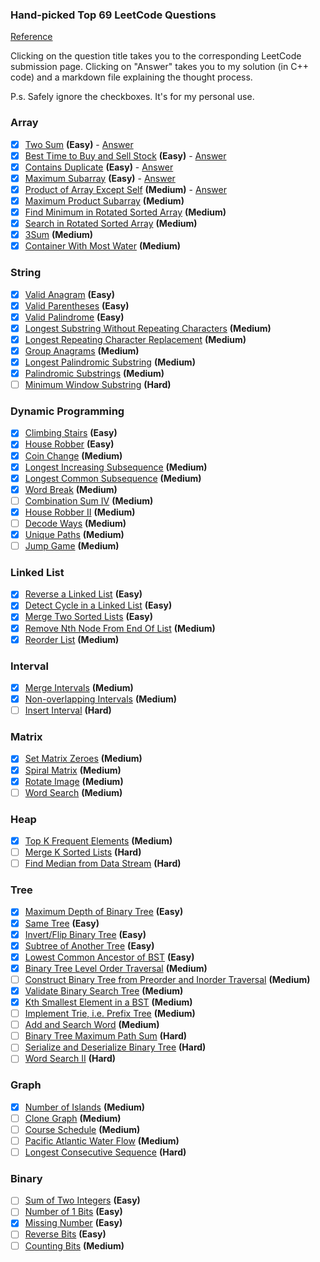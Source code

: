 ### Hand-picked Top 69 LeetCode Questions

[Reference](https://www.teamblind.com/post/New-Year-Gift---Curated-List-of-Top-100-LeetCode-Questions-to-Save-Your-Time-OaM1orEU)

Clicking on the question title takes you to the corresponding LeetCode
submission page. Clicking on "Answer" takes you to my solution (in C++
code) and a markdown file explaining the thought process.

P.s. Safely ignore the checkboxes. It's for my personal use.

### Array

- [x] [Two Sum](https://leetcode.com/problems/two-sum/) **(Easy)** - [Answer](src/Two%20Sum)
- [x] [Best Time to Buy and Sell Stock](https://leetcode.com/problems/best-time-to-buy-and-sell-stock/) **(Easy)** - [Answer](src/Best%20Time%20to%20Buy%20and%20Sell%20Stock)
- [x] [Contains Duplicate](https://leetcode.com/problems/contains-duplicate/) **(Easy)** - [Answer](src/Contains%20Duplicate)
- [x] [Maximum Subarray](https://leetcode.com/problems/maximum-subarray/) **(Easy)** - [Answer](src/Maximum%20Subarray)
- [x] [Product of Array Except Self](https://leetcode.com/problems/product-of-array-except-self/) **(Medium)** - [Answer](src/Product%20of%20Array%20Except%20Self)
- [x] [Maximum Product Subarray](https://leetcode.com/problems/maximum-product-subarray/) **(Medium)**
- [x] [Find Minimum in Rotated Sorted Array](https://leetcode.com/problems/find-minimum-in-rotated-sorted-array/) **(Medium)**
- [x] [Search in Rotated Sorted Array](https://leetcode.com/problems/search-in-rotated-sorted-array/) **(Medium)**
- [x] [3Sum](https://leetcode.com/problems/3sum/) **(Medium)**
- [x] [Container With Most Water](https://leetcode.com/problems/container-with-most-water/) **(Medium)**

### String

- [x] [Valid Anagram](https://leetcode.com/problems/valid-anagram/) **(Easy)**
- [x] [Valid Parentheses](https://leetcode.com/problems/valid-parentheses/) **(Easy)**
- [x] [Valid Palindrome](https://leetcode.com/problems/valid-palindrome/) **(Easy)**
- [x] [Longest Substring Without Repeating Characters](https://leetcode.com/problems/longest-substring-without-repeating-characters/) **(Medium)**
- [x] [Longest Repeating Character Replacement](https://leetcode.com/problems/longest-repeating-character-replacement/) **(Medium)**
- [x] [Group Anagrams](https://leetcode.com/problems/group-anagrams/) **(Medium)**
- [x] [Longest Palindromic Substring](https://leetcode.com/problems/longest-palindromic-substring/) **(Medium)**
- [x] [Palindromic Substrings](https://leetcode.com/problems/palindromic-substrings/) **(Medium)**
- [ ] [Minimum Window Substring](https://leetcode.com/problems/minimum-window-substring/) **(Hard)**

### Dynamic Programming

- [x] [Climbing Stairs](https://leetcode.com/problems/climbing-stairs/) **(Easy)**
- [x] [House Robber](https://leetcode.com/problems/house-robber/) **(Easy)**
- [x] [Coin Change](https://leetcode.com/problems/coin-change/) **(Medium)**
- [x] [Longest Increasing Subsequence](https://leetcode.com/problems/longest-increasing-subsequence/) **(Medium)**
- [x] [Longest Common Subsequence](https://leetcode.com/problems/longest-common-subsequence/) **(Medium)**
- [x] [Word Break](https://leetcode.com/problems/word-break/) **(Medium)**
- [ ] [Combination Sum IV](https://leetcode.com/problems/combination-sum-iv/) **(Medium)**
- [x] [House Robber II](https://leetcode.com/problems/house-robber-ii/) **(Medium)**
- [ ] [Decode Ways](https://leetcode.com/problems/decode-ways/) **(Medium)**
- [x] [Unique Paths](https://leetcode.com/problems/unique-paths/) **(Medium)**
- [ ] [Jump Game](https://leetcode.com/problems/jump-game/) **(Medium)**

### Linked List

- [x] [Reverse a Linked List](https://leetcode.com/problems/reverse-linked-list/) **(Easy)**
- [x] [Detect Cycle in a Linked List](https://leetcode.com/problems/linked-list-cycle/) **(Easy)**
- [x] [Merge Two Sorted Lists](https://leetcode.com/problems/merge-two-sorted-lists/) **(Easy)**
- [x] [Remove Nth Node From End Of List](https://leetcode.com/problems/remove-nth-node-from-end-of-list/) **(Medium)**
- [x] [Reorder List](https://leetcode.com/problems/reorder-list/) **(Medium)**

### Interval

- [x] [Merge Intervals](https://leetcode.com/problems/merge-intervals/) **(Medium)**
- [x] [Non-overlapping Intervals](https://leetcode.com/problems/non-overlapping-intervals/) **(Medium)**
- [ ] [Insert Interval](https://leetcode.com/problems/insert-interval/) **(Hard)**

### Matrix

- [x] [Set Matrix Zeroes](https://leetcode.com/problems/set-matrix-zeroes/) **(Medium)**
- [x] [Spiral Matrix](https://leetcode.com/problems/spiral-matrix/) **(Medium)**
- [x] [Rotate Image](https://leetcode.com/problems/rotate-image/) **(Medium)**
- [ ] [Word Search](https://leetcode.com/problems/word-search/) **(Medium)**

### Heap

- [x] [Top K Frequent Elements](https://leetcode.com/problems/top-k-frequent-elements/) **(Medium)**
- [ ] [Merge K Sorted Lists](https://leetcode.com/problems/merge-k-sorted-lists/) **(Hard)**
- [ ] [Find Median from Data Stream](https://leetcode.com/problems/find-median-from-data-stream/) **(Hard)**

### Tree

- [x] [Maximum Depth of Binary Tree](https://leetcode.com/problems/maximum-depth-of-binary-tree/) **(Easy)**
- [x] [Same Tree](https://leetcode.com/problems/same-tree/) **(Easy)**
- [x] [Invert/Flip Binary Tree](https://leetcode.com/problems/invert-binary-tree/) **(Easy)**
- [x] [Subtree of Another Tree](https://leetcode.com/problems/subtree-of-another-tree/) **(Easy)**
- [x] [Lowest Common Ancestor of BST](https://leetcode.com/problems/lowest-common-ancestor-of-a-binary-search-tree/) **(Easy)**
- [x] [Binary Tree Level Order Traversal](https://leetcode.com/problems/binary-tree-level-order-traversal/) **(Medium)**
- [ ] [Construct Binary Tree from Preorder and Inorder Traversal](https://leetcode.com/problems/construct-binary-tree-from-preorder-and-inorder-traversal/) **(Medium)**
- [x] [Validate Binary Search Tree](https://leetcode.com/problems/validate-binary-search-tree/) **(Medium)**
- [x] [Kth Smallest Element in a BST](https://leetcode.com/problems/kth-smallest-element-in-a-bst/) **(Medium)**
- [ ] [Implement Trie, i.e. Prefix Tree](https://leetcode.com/problems/implement-trie-prefix-tree/) **(Medium)**
- [ ] [Add and Search Word](https://leetcode.com/problems/add-and-search-word-data-structure-design/) **(Medium)**
- [ ] [Binary Tree Maximum Path Sum](https://leetcode.com/problems/binary-tree-maximum-path-sum/) **(Hard)**
- [ ] [Serialize and Deserialize Binary Tree](https://leetcode.com/problems/serialize-and-deserialize-binary-tree/) **(Hard)**
- [ ] [Word Search II](https://leetcode.com/problems/word-search-ii/) **(Hard)**

### Graph

- [x] [Number of Islands](https://leetcode.com/problems/number-of-islands/) **(Medium)**
- [ ] [Clone Graph](https://leetcode.com/problems/clone-graph/) **(Medium)**
- [ ] [Course Schedule](https://leetcode.com/problems/course-schedule/) **(Medium)**
- [ ] [Pacific Atlantic Water Flow](https://leetcode.com/problems/pacific-atlantic-water-flow/) **(Medium)**
- [ ] [Longest Consecutive Sequence](https://leetcode.com/problems/longest-consecutive-sequence/) **(Hard)**

### Binary

- [ ] [Sum of Two Integers](https://leetcode.com/problems/sum-of-two-integers/) **(Easy)**
- [ ] [Number of 1 Bits](https://leetcode.com/problems/number-of-1-bits/) **(Easy)**
- [x] [Missing Number](https://leetcode.com/problems/missing-number/) **(Easy)**
- [ ] [Reverse Bits](https://leetcode.com/problems/reverse-bits/) **(Easy)**
- [ ] [Counting Bits](https://leetcode.com/problems/counting-bits/) **(Medium)**
